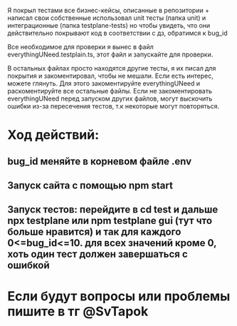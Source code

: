 Я покрыл тестами все бизнес-кейсы, описанные в репозитории + написал свои собственные 
использовал unit тесты (папка unit) и интеграционные (папка testplane-tests)
но чтобы увидеть,  что они действительно покрывают код в соответствии с дз, обратимся к bug_id

Все необходимое для проверки я вынес в файл everythingUNeed.testplain.ts, этот файл и запускайте для проверки.

В остальных файлах просто находятся другие тесты, я их писал для покрытия и закоментировал, чтобы не мешали.
Если есть интерес, можете глянуть. Для этого закоментируйте everythingUNeed и раскоментируйте все остальные файлы. Если не закоментировать everythingUNeed перед запуском других файлов, могут выскочить ошибки из-за пересечения тестов, т.к некоторые могут повторяться.

# Ход действий:
## bug_id меняйте в корневом файле .env
## Запуск сайта с помощью npm start
## Запуск тестов: перейдите в cd test и дальше npx testplane или npm testplane gui (тут что больше нравится) и так для каждого 0<=bug_id<=10. для всех значений кроме 0, хоть один тест должен завершаться с ошибкой

# Если будут вопросы или проблемы пишите в тг @SvTapok